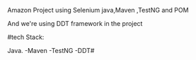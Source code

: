 Amazon Project using Selenium java,Maven ,TestNG and POM

And we're using DDT framework in the project

#tech Stack:

Java. -Maven -TestNG -DDT# 
